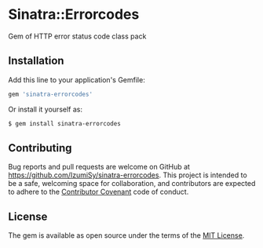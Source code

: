 # Sinatra::Errorcodes
Gem of HTTP error status code class pack

## Installation

Add this line to your application's Gemfile:

```ruby
gem 'sinatra-errorcodes'
```

Or install it yourself as:
```bash
$ gem install sinatra-errorcodes
```

## Contributing

Bug reports and pull requests are welcome on GitHub at https://github.com/IzumiSy/sinatra-errorcodes. This project is intended to be a safe, welcoming space for collaboration, and contributors are expected to adhere to the [Contributor Covenant](http://contributor-covenant.org) code of conduct.


## License

The gem is available as open source under the terms of the [MIT License](http://opensource.org/licenses/MIT).

